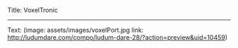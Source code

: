 Title: VoxelTronic

----

Text: (image: assets/images/voxelPort.jpg link: http://ludumdare.com/compo/ludum-dare-28/?action=preview&uid=10459)